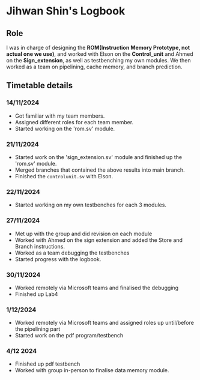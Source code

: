 # Jihwan Shin's Logbook

## Role
I was in charge of designing the **ROM(Instruction Memory Prototype, not actual one we use)**, and worked with Elson on the **Control_unit** and Ahmed on the **Sign_extension**, as well as testbenching my own modules. We then worked as a team on pipelining, cache memory, and branch prediction.

## Timetable details

### 14/11/2024
- Got familiar with my team members.
- Assigned different roles for each team member.
- Started working on the 'rom.sv' module.

### 21/11/2024
- Started work on the 'sign_extension.sv' module and finished up the 'rom.sv' module.
- Merged branches that contained the above results into main branch.
- Finished the `controlunit.sv` with Elson.

### 22/11/2024
- Started working on my own testbenches for each 3 modules.

### 27/11/2024
- Met up with the group and did revision on each module
- Worked with Ahmed on the sign extension and added the Store and Branch instructions.
- Worked as a team debugging the testbenches
- Started progress with the logbook.

### 30/11/2024
- Worked remotely via Microsoft teams and finalised the debugging
- Finished up Lab4

### 1/12/2024
- Worked remotely via Microsoft teams and assigned roles up until/before the pipelining part
- Started work on the pdf program/testbench

### 4/12 2024
- Finished up pdf testbench
- Worked with group in-person to finalise data memory module.
